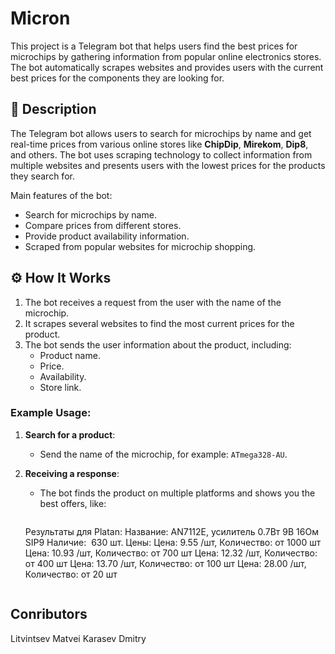 #  **Micron** 

This project is a Telegram bot that helps users find the best prices for microchips by gathering information from popular online electronics stores. The bot automatically scrapes websites and provides users with the current best prices for the components they are looking for.

## 📜 **Description**

The Telegram bot allows users to search for microchips by name and get real-time prices from various online stores like **ChipDip**, **Mirekom**, **Dip8**, and others. The bot uses scraping technology to collect information from multiple websites and presents users with the lowest prices for the products they search for.

Main features of the bot:
- Search for microchips by name.
- Compare prices from different stores.
- Provide product availability information.
- Scraped from popular websites for microchip shopping.

## ⚙️ **How It Works**

1. The bot receives a request from the user with the name of the microchip.
2. It scrapes several websites to find the most current prices for the product.
3. The bot sends the user information about the product, including:
   - Product name.
   - Price.
   - Availability.
   - Store link.

### Example Usage:

1. **Search for a product**:
   - Send the name of the microchip, for example: `ATmega328-AU`.
   
2. **Receiving a response**:
   - The bot finds the product on multiple platforms and shows you the best offers, like:
     ```
    Результаты для Platan:
    Название: AN7112E, усилитель 0.7Вт 9В 16Ом SIP9
    Наличие:  630 шт.
    Цены:
    Цена: 9.55 /шт, Количество: от 1000 шт
    Цена: 10.93 /шт, Количество: от 700 шт
    Цена: 12.32 /шт, Количество: от 400 шт
    Цена: 13.70 /шт, Количество: от 100 шт
    Цена: 28.00 /шт, Количество: от 20 шт

     ```

## **Conributors**
  Litvintsev Matvei
  Karasev Dmitry
